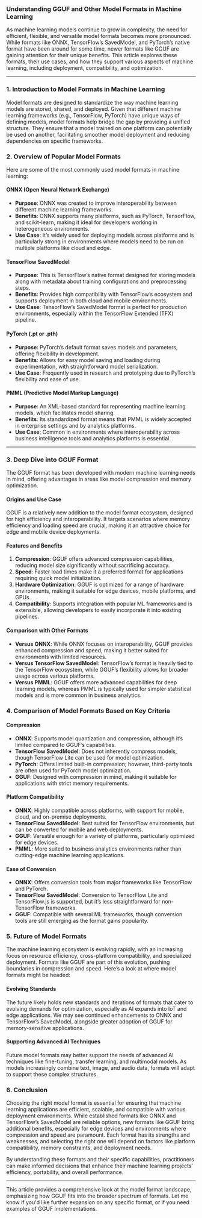 
### **Understanding GGUF and Other Model Formats in Machine Learning**

As machine learning models continue to grow in complexity, the need for efficient, flexible, and versatile model formats becomes more pronounced. While formats like ONNX, TensorFlow’s SavedModel, and PyTorch’s native format have been around for some time, newer formats like GGUF are gaining attention for their unique benefits. This article explores these formats, their use cases, and how they support various aspects of machine learning, including deployment, compatibility, and optimization.

---

### **1. Introduction to Model Formats in Machine Learning**

Model formats are designed to standardize the way machine learning models are stored, shared, and deployed. Given that different machine learning frameworks (e.g., TensorFlow, PyTorch) have unique ways of defining models, model formats help bridge the gap by providing a unified structure. They ensure that a model trained on one platform can potentially be used on another, facilitating smoother model deployment and reducing dependencies on specific frameworks.

### **2. Overview of Popular Model Formats**

Here are some of the most commonly used model formats in machine learning:

#### **ONNX (Open Neural Network Exchange)**
- **Purpose**: ONNX was created to improve interoperability between different machine learning frameworks.
- **Benefits**: ONNX supports many platforms, such as PyTorch, TensorFlow, and scikit-learn, making it ideal for developers working in heterogeneous environments.
- **Use Case**: It’s widely used for deploying models across platforms and is particularly strong in environments where models need to be run on multiple platforms like cloud and edge.

#### **TensorFlow SavedModel**
- **Purpose**: This is TensorFlow’s native format designed for storing models along with metadata about training configurations and preprocessing steps.
- **Benefits**: Provides high compatibility with TensorFlow’s ecosystem and supports deployment in both cloud and mobile environments.
- **Use Case**: TensorFlow’s SavedModel format is perfect for production environments, especially within the TensorFlow Extended (TFX) pipeline.

#### **PyTorch (.pt or .pth)**
- **Purpose**: PyTorch’s default format saves models and parameters, offering flexibility in development.
- **Benefits**: Allows for easy model saving and loading during experimentation, with straightforward model serialization.
- **Use Case**: Frequently used in research and prototyping due to PyTorch’s flexibility and ease of use.

#### **PMML (Predictive Model Markup Language)**
- **Purpose**: An XML-based standard for representing machine learning models, which facilitates model sharing.
- **Benefits**: Its standardized format means that PMML is widely accepted in enterprise settings and by analytics platforms.
- **Use Case**: Common in environments where interoperability across business intelligence tools and analytics platforms is essential.

---

### **3. Deep Dive into GGUF Format**

The GGUF format has been developed with modern machine learning needs in mind, offering advantages in areas like model compression and memory optimization.

#### **Origins and Use Case**
GGUF is a relatively new addition to the model format ecosystem, designed for high efficiency and interoperability. It targets scenarios where memory efficiency and loading speed are crucial, making it an attractive choice for edge and mobile device deployments.

#### **Features and Benefits**
1. **Compression**: GGUF offers advanced compression capabilities, reducing model size significantly without sacrificing accuracy.
2. **Speed**: Faster load times make it a preferred format for applications requiring quick model initialization.
3. **Hardware Optimization**: GGUF is optimized for a range of hardware environments, making it suitable for edge devices, mobile platforms, and GPUs.
4. **Compatibility**: Supports integration with popular ML frameworks and is extensible, allowing developers to easily incorporate it into existing pipelines.

#### **Comparison with Other Formats**
- **Versus ONNX**: While ONNX focuses on interoperability, GGUF provides enhanced compression and speed, making it better suited for environments with limited resources.
- **Versus TensorFlow SavedModel**: TensorFlow’s format is heavily tied to the TensorFlow ecosystem, while GGUF’s flexibility allows for broader usage across various platforms.
- **Versus PMML**: GGUF offers more advanced capabilities for deep learning models, whereas PMML is typically used for simpler statistical models and is more common in business analytics.

### **4. Comparison of Model Formats Based on Key Criteria**

#### **Compression**
- **ONNX**: Supports model quantization and compression, although it’s limited compared to GGUF’s capabilities.
- **TensorFlow SavedModel**: Does not inherently compress models, though TensorFlow Lite can be used for model optimization.
- **PyTorch**: Offers limited built-in compression; however, third-party tools are often used for PyTorch model optimization.
- **GGUF**: Designed with compression in mind, making it suitable for applications with strict memory requirements.

#### **Platform Compatibility**
- **ONNX**: Highly compatible across platforms, with support for mobile, cloud, and on-premise deployments.
- **TensorFlow SavedModel**: Best suited for TensorFlow environments, but can be converted for mobile and web deployments.
- **GGUF**: Versatile enough for a variety of platforms, particularly optimized for edge devices.
- **PMML**: More suited to business analytics environments rather than cutting-edge machine learning applications.

#### **Ease of Conversion**
- **ONNX**: Offers conversion tools from major frameworks like TensorFlow and PyTorch.
- **TensorFlow SavedModel**: Conversion to TensorFlow Lite and TensorFlow.js is supported, but it’s less straightforward for non-TensorFlow frameworks.
- **GGUF**: Compatible with several ML frameworks, though conversion tools are still emerging as the format gains popularity.

### **5. Future of Model Formats**

The machine learning ecosystem is evolving rapidly, with an increasing focus on resource efficiency, cross-platform compatibility, and specialized deployment. Formats like GGUF are part of this evolution, pushing boundaries in compression and speed. Here’s a look at where model formats might be headed:

#### **Evolving Standards**
The future likely holds new standards and iterations of formats that cater to evolving demands for optimization, especially as AI expands into IoT and edge applications. We may see continued enhancements to ONNX and TensorFlow’s SavedModel, alongside greater adoption of GGUF for memory-sensitive applications.

#### **Supporting Advanced AI Techniques**
Future model formats may better support the needs of advanced AI techniques like fine-tuning, transfer learning, and multimodal models. As models increasingly combine text, image, and audio data, formats will adapt to support these complex structures.

### **6. Conclusion**

Choosing the right model format is essential for ensuring that machine learning applications are efficient, scalable, and compatible with various deployment environments. While established formats like ONNX and TensorFlow’s SavedModel are reliable options, new formats like GGUF bring additional benefits, especially for edge devices and environments where compression and speed are paramount. Each format has its strengths and weaknesses, and selecting the right one will depend on factors like platform compatibility, memory constraints, and deployment needs.

By understanding these formats and their specific capabilities, practitioners can make informed decisions that enhance their machine learning projects’ efficiency, portability, and overall performance.

---

This article provides a comprehensive look at the model format landscape, emphasizing how GGUF fits into the broader spectrum of formats. Let me know if you'd like further expansion on any specific format, or if you need examples of GGUF implementations.